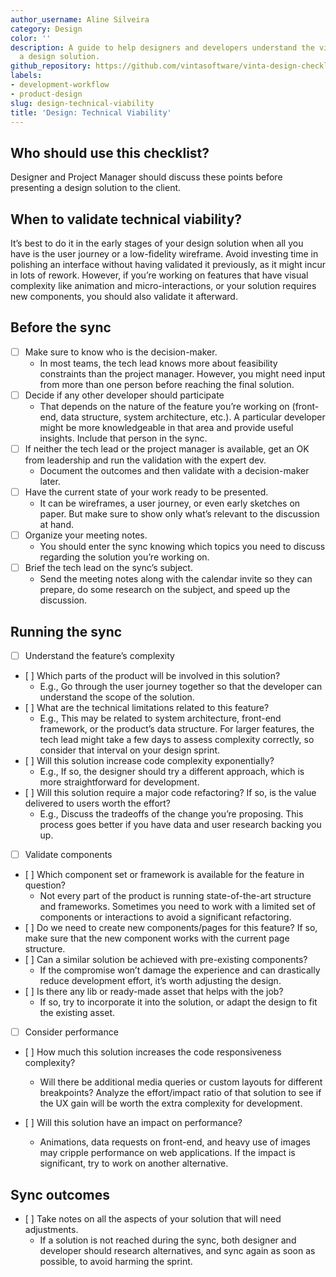 ```yaml
---
author_username: Aline Silveira
category: Design
color: ''
description: A guide to help designers and developers understand the viability of
  a design solution.
github_repository: https://github.com/vintasoftware/vinta-design-checklists/tree/master/technical-viability
labels:
- development-workflow
- product-design
slug: design-technical-viability
title: 'Design: Technical Viability'
---
```

## Who should use this checklist?
Designer and Project Manager should discuss these points before presenting a design solution to the client.

## When to validate technical viability?
It’s best to do it in the early stages of your design solution when all you have is the user journey or a low-fidelity wireframe. Avoid investing time in polishing an interface without having validated it previously, as it might incur in lots of rework. However, if you’re working on features that have visual complexity like animation and micro-interactions, or your solution requires new components, you should also validate it afterward.

## Before the sync
* [ ] Make sure to know who is the decision-maker. 
    * In most teams, the tech lead knows more about feasibility constraints than the project manager. However, you might need input from more than one person before reaching the final solution.
* [ ] Decide if any other developer should participate
    * That depends on the nature of the feature you’re working on (front-end, data structure, system architecture, etc.). A particular developer might be more knowledgeable in that area and provide useful insights. Include that person in the sync. 
* [ ] If neither the tech lead or the project manager is available, get an OK from leadership and run the validation with the expert dev. 
    * Document the outcomes and then validate with a decision-maker later. 
* [ ] Have the current state of your work ready to be presented.
    * It can be wireframes, a user journey, or even early sketches on paper. But make sure to show only what’s relevant to the discussion at hand.
* [ ] Organize your meeting notes.
    * You should enter the sync knowing which topics you need to discuss regarding the solution you’re working on.
* [ ] Brief the tech lead on the sync’s subject.
    * Send the meeting notes along with the calendar invite so they can prepare, do some research on the subject, and speed up the discussion.

## Running the sync
* [ ] Understand the feature’s complexity
*    [ ] Which parts of the product will be involved in this solution?
      * E.g., Go through the user journey together so that the developer can understand the scope of the solution.
*    [ ] What are the technical limitations related to this feature?
      * E.g., This may be related to system architecture, front-end framework, or the product’s data structure. For larger features, the tech lead might take a few days to assess complexity correctly, so consider that interval on your design sprint.  
*    [ ] Will this solution increase code complexity exponentially?
      * E.g., If so, the designer should try a different approach, which is more straightforward for development.
*    [ ] Will this solution require a major code refactoring? If so, is the value delivered to users worth the effort?
      * E.g., Discuss the tradeoffs of the change you’re proposing. This process goes better if you have data and user research backing you up.

* [ ] Validate components
*    [ ] Which component set or framework is available for the feature in question?
      * Not every part of the product is running state-of-the-art structure and frameworks. Sometimes you need to work with a limited set of components or interactions to avoid a significant refactoring.
*    [ ] Do we need to create new components/pages for this feature? 
If so, make sure that the new component works with the current page structure.
*    [ ] Can a similar solution be achieved with pre-existing components?
      * If the compromise won’t damage the experience and can drastically reduce development effort, it’s worth adjusting the design. 
*    [ ] Is there any lib or ready-made asset that helps with the job?
      * If so, try to incorporate it into the solution, or adapt the design to fit the existing asset.

* [ ] Consider performance
*    [ ] How much this solution increases the code responsiveness complexity?
      * Will there be additional media queries or custom layouts for different breakpoints? Analyze the effort/impact ratio of that solution to see if the UX gain will be worth the extra complexity for development. 

*    [ ] Will this solution have an impact on performance?
      * Animations, data requests on front-end, and heavy use of images may cripple performance on web applications. If the impact is significant, try to work on another alternative. 

## Sync outcomes
*    [ ] Take notes on all the aspects of your solution that will need adjustments. 
      * If a solution is not reached during the sync, both designer and developer should research alternatives, and sync again as soon as possible, to avoid harming the sprint.
